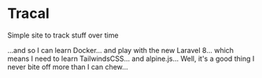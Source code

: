 # Tracal
Simple site to track stuff over time

...and so I can learn Docker... and play with the new Laravel 8... which
means I need to learn TailwindsCSS... and alpine.js... Well, it's a good thing I never bite
off more than I can chew...
